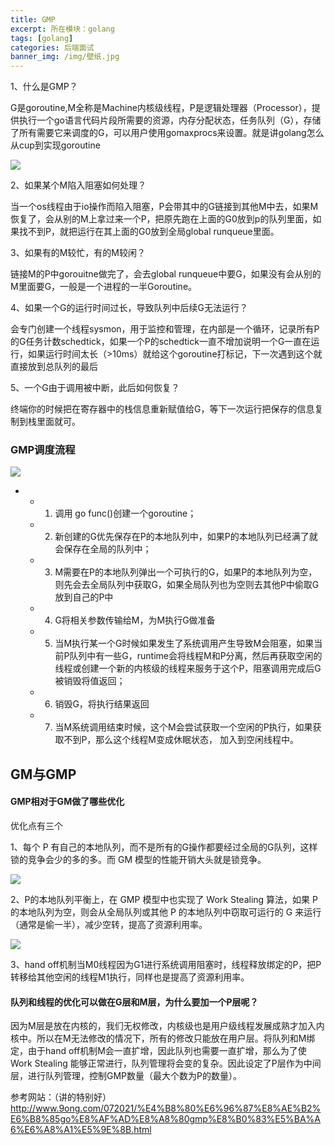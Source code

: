 ```yaml
---
title: GMP
excerpt: 所在模块：golang
tags: [golang]
categories: 后端面试
banner_img: /img/壁纸.jpg
---
```


1、什么是GMP？

G是goroutine,M全称是Machine内核级线程，P是逻辑处理器（Processor），提供执行一个go语言代码片段所需要的资源，内存分配状态，任务队列（G），存储了所有需要它来调度的G，可以用户使用gomaxprocs来设置。就是讲golang怎么从cup到实现goroutine

![](https://tva1.sinaimg.cn/large/e6c9d24ely1h0h97o56kkj20pb0nnq48.jpg)

2、如果某个M陷入阻塞如何处理？

当一个os线程由于io操作而陷入阻塞，P会带其中的G链接到其他M中去，如果M恢复了，会从别的M上拿过来一个P，把原先跑在上面的G0放到p的队列里面，如果找不到P，就把运行在其上面的G0放到全局global runqueue里面。

3、如果有的M较忙，有的M较闲？

链接M的P中gorouitne做完了，会去global runqueue中要G，如果没有会从别的M里面要G，一般是一个进程的一半Goroutine。

4、如果一个G的运行时间过长，导致队列中后续G无法运行？

会专门创建一个线程sysmon，用于监控和管理，在内部是一个循环，记录所有P的G任务计数schedtick，如果一个P的schedtick一直不增加说明一个G一直在运行，如果运行时间太长（>10ms）就给这个goroutine打标记，下一次遇到这个就直接放到总队列的最后

5、一个G由于调用被中断，此后如何恢复？

终端你的时候把在寄存器中的栈信息重新赋值给G，等下一次运行把保存的信息复制到栈里面就可。

### GMP调度流程

![](https://tva1.sinaimg.cn/large/e6c9d24ely1h0ha3u9e5fj20u00gwdha.jpg)

- - 1. 调用 go func()创建一个goroutine；
  - 2. 新创建的G优先保存在P的本地队列中，如果P的本地队列已经满了就会保存在全局的队列中；
  - 3. M需要在P的本地队列弹出一个可执行的G，如果P的本地队列为空，则先会去全局队列中获取G，如果全局队列也为空则去其他P中偷取G放到自己的P中
  - 4. G将相关参数传输给M，为M执行G做准备
  - 5. 当M执行某一个G时候如果发生了系统调用产生导致M会阻塞，如果当前P队列中有一些G，runtime会将线程M和P分离，然后再获取空闲的线程或创建一个新的内核级的线程来服务于这个P，阻塞调用完成后G被销毁将值返回；
  - 6. 销毁G，将执行结果返回
  - 7. 当M系统调用结束时候，这个M会尝试获取一个空闲的P执行，如果获取不到P，那么这个线程M变成休眠状态， 加入到空闲线程中。

## GM与GMP

#### GMP相对于GM做了哪些优化

优化点有三个

1、每个 P 有自己的本地队列，而不是所有的G操作都要经过全局的G队列，这样锁的竞争会少的多的多。而 GM 模型的性能开销大头就是锁竞争。

![](https://tva1.sinaimg.cn/large/e6c9d24ely1h0hal3f11xj20sw0dpmxt.jpg)

2、P的本地队列平衡上，在 GMP 模型中也实现了 Work Stealing 算法，如果 P 的本地队列为空，则会从全局队列或其他 P 的本地队列中窃取可运行的 G 来运行（通常是偷一半），减少空转，提高了资源利用率。

![](https://tva1.sinaimg.cn/large/e6c9d24ely1h0hakw745aj20gp0ja74v.jpg)

3、hand off机制当M0线程因为G1进行系统调用阻塞时，线程释放绑定的P，把P转移给其他空闲的线程M1执行，同样也是提高了资源利用率。



#### 队列和线程的优化可以做在G层和M层，为什么要加一个P层呢？

因为M层是放在内核的，我们无权修改，内核级也是用户级线程发展成熟才加入内核中。所以在M无法修改的情况下，所有的修改只能放在用户层。将队列和M绑定，由于hand off机制M会一直扩增，因此队列也需要一直扩增，那么为了使Work Stealing 能够正常进行，队列管理将会变的复杂。因此设定了P层作为中间层，进行队列管理，控制GMP数量（最大个数为P的数量）。

参考网站：（讲的特别好）http://www.9ong.com/072021/%E4%B8%80%E6%96%87%E8%AE%B2%E6%B8%85go%E8%AF%AD%E8%A8%80gmp%E8%B0%83%E5%BA%A6%E6%A8%A1%E5%9E%8B.html 